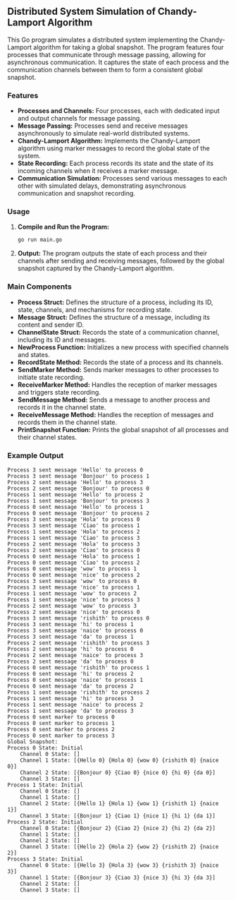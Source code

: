 ## Distributed System Simulation of Chandy-Lamport Algorithm

This Go program simulates a distributed system implementing the Chandy-Lamport algorithm for taking a global snapshot. The program features four processes that communicate through message passing, allowing for asynchronous communication. It captures the state of each process and the communication channels between them to form a consistent global snapshot.

### Features

- **Processes and Channels:** Four processes, each with dedicated input and output channels for message passing.
- **Message Passing:** Processes send and receive messages asynchronously to simulate real-world distributed systems.
- **Chandy-Lamport Algorithm:** Implements the Chandy-Lamport algorithm using marker messages to record the global state of the system.
- **State Recording:** Each process records its state and the state of its incoming channels when it receives a marker message.
- **Communication Simulation:** Processes send various messages to each other with simulated delays, demonstrating asynchronous communication and snapshot recording.

### Usage

1. **Compile and Run the Program:**
    ```sh
    go run main.go
    ```

2. **Output:**
    The program outputs the state of each process and their channels after sending and receiving messages, followed by the global snapshot captured by the Chandy-Lamport algorithm.

### Main Components

- **Process Struct:** Defines the structure of a process, including its ID, state, channels, and mechanisms for recording state.
- **Message Struct:** Defines the structure of a message, including its content and sender ID.
- **ChannelState Struct:** Records the state of a communication channel, including its ID and messages.
- **NewProcess Function:** Initializes a new process with specified channels and states.
- **RecordState Method:** Records the state of a process and its channels.
- **SendMarker Method:** Sends marker messages to other processes to initiate state recording.
- **ReceiveMarker Method:** Handles the reception of marker messages and triggers state recording.
- **SendMessage Method:** Sends a message to another process and records it in the channel state.
- **ReceiveMessage Method:** Handles the reception of messages and records them in the channel state.
- **PrintSnapshot Function:** Prints the global snapshot of all processes and their channel states.

### Example Output

```plaintext
Process 3 sent message 'Hello' to process 0
Process 3 sent message 'Bonjour' to process 1
Process 2 sent message 'Hello' to process 3  
Process 2 sent message 'Bonjour' to process 0
Process 1 sent message 'Hello' to process 2  
Process 1 sent message 'Bonjour' to process 3
Process 0 sent message 'Hello' to process 1  
Process 0 sent message 'Bonjour' to process 2
Process 3 sent message 'Hola' to process 0
Process 3 sent message 'Ciao' to process 1
Process 1 sent message 'Hola' to process 2
Process 1 sent message 'Ciao' to process 3
Process 2 sent message 'Hola' to process 3
Process 2 sent message 'Ciao' to process 0
Process 0 sent message 'Hola' to process 1
Process 0 sent message 'Ciao' to process 2
Process 0 sent message 'wow' to process 1
Process 0 sent message 'nice' to process 2
Process 3 sent message 'wow' to process 0
Process 3 sent message 'nice' to process 1
Process 1 sent message 'wow' to process 2
Process 1 sent message 'nice' to process 3
Process 2 sent message 'wow' to process 3
Process 2 sent message 'nice' to process 0
Process 3 sent message 'rishith' to process 0
Process 3 sent message 'hi' to process 1
Process 3 sent message 'naice' to process 0
Process 3 sent message 'da' to process 1
Process 2 sent message 'rishith' to process 3
Process 2 sent message 'hi' to process 0
Process 2 sent message 'naice' to process 3
Process 2 sent message 'da' to process 0
Process 0 sent message 'rishith' to process 1
Process 0 sent message 'hi' to process 2
Process 0 sent message 'naice' to process 1
Process 0 sent message 'da' to process 2
Process 1 sent message 'rishith' to process 2
Process 1 sent message 'hi' to process 3
Process 1 sent message 'naice' to process 2
Process 1 sent message 'da' to process 3
Process 0 sent marker to process 0
Process 0 sent marker to process 1
Process 0 sent marker to process 2
Process 0 sent marker to process 3
Global Snapshot:
Process 0 State: Initial
    Channel 0 State: []
    Channel 1 State: [{Hello 0} {Hola 0} {wow 0} {rishith 0} {naice 0}]
    Channel 2 State: [{Bonjour 0} {Ciao 0} {nice 0} {hi 0} {da 0}]
    Channel 3 State: []
Process 1 State: Initial
    Channel 0 State: []
    Channel 1 State: []
    Channel 2 State: [{Hello 1} {Hola 1} {wow 1} {rishith 1} {naice 1}]
    Channel 3 State: [{Bonjour 1} {Ciao 1} {nice 1} {hi 1} {da 1}]
Process 2 State: Initial
    Channel 0 State: [{Bonjour 2} {Ciao 2} {nice 2} {hi 2} {da 2}]
    Channel 1 State: []
    Channel 2 State: []
    Channel 3 State: [{Hello 2} {Hola 2} {wow 2} {rishith 2} {naice 2}]
Process 3 State: Initial
    Channel 0 State: [{Hello 3} {Hola 3} {wow 3} {rishith 3} {naice 3}]
    Channel 1 State: [{Bonjour 3} {Ciao 3} {nice 3} {hi 3} {da 3}]
    Channel 2 State: []
    Channel 3 State: []
```
